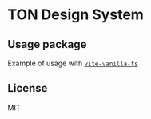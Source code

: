 # TON Design System
## Usage package

Example of usage with [`vite-vanilla-ts`](https://github.com/designervoid/ton-design-system-vite-vanilla-ts)

## License

MIT
